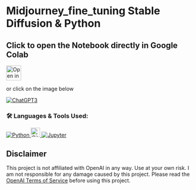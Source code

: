 # Midjourney_fine_tuning Stable Diffusion & Python


## Click to open the Notebook directly in Google Colab
<!-- [![Open In Colab](https://colab.research.google.com/assets/colab-badge.svg)](https://colab.research.google.com/github/bhattbhavesh91/diffusion-chatgpt/blob/main/stable-diffusion-with-chatgpt-noteook.ipynb)
 -->
 

 
<a href="https://colab.research.google.com/drive/1hqlCTI4Ww0a9qTfFst66TUeBfh5pUCsM?usp=sharing" target="_blank"><img height="40" alt="Open in Colab" src = "https://colab.research.google.com/assets/colab-badge.svg"></a>

or click on the image below


[![ChatGPT3
](http://img.youtube.com/vi/Ed9xyAoah_s/0.jpg)](http://www.youtube.com/watch?v=Ed9xyAoah_s)




### 🛠 Languages & Tools Used:

<p align="left">  
  <a href="https://www.python.org/" target="_blank"> <img alt="Python" src="https://img.shields.io/badge/python%20-%2314354C.svg?&style=for-the-badge&logo=python&logoColor=white"/> </a> 
  <a href="https://git-scm.com/" target="_blank"> <img src="https://img.shields.io/badge/Git-282C34?logo=git" alt="Git logo" title="Git" height="25" /> </a> 
  <a href="https://jupyter.org/" target="_blank"> <img alt="Jupyter" src="https://img.shields.io/badge/Jupyter%20-%23F37626.svg?&style=for-the-badge&logo=Jupyter&logoColor=white" /> </a> 
  


## Disclaimer

This project is not affiliated with OpenAI in any way. Use at your own risk. I am not responsible for any damage caused by this project. Please read the [OpenAI Terms of Service](https://beta.openai.com/terms) before using this project.
